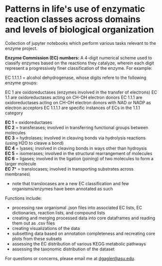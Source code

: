 # Patterns in life's use of enzymatic reaction classes across domains and levels of biological organization

Collection of jupyter notebooks which perform various tasks relevant to the enzyme project. 

**Enzyme Commission (EC) numbers:** A 4-digit numerical scheme used to classify enzymes based on the reactions they catalyze, wherein each digit represent a progressively finer classification of the enzyme. For example:

EC 1.1.1.1 = alcohol dehydrogenase, whose digits refere to the following enzyme groups:

EC 1 are oxidoreductases (enzymes involved in the transfer of electrons)
EC 1.1 are oxidoreductases acting on CH-OH electron donors
EC 1.1.1 are oxidoreductases acting on CH-OH electron donors with NAD or NADP as electron acceptors
EC 1.1.1.1 are specific instances of ECs in the 1.1.1 category

**EC 1** = oxidoreductases\
**EC 2** = transferases; involved in transferring functional groups between molecules\
**EC 3** = hydrolases; involved in cleaving bonds via hydrolysis reactions (using H2O to cleave a bond)\
**EC 4** = lyases; involved in cleaving bonds in ways other than hydroysis\
**EC 5** = isomerases; involved in the structural rearrangement of molecules\
**EC 6** = ligases; involved in the ligation (joining) of two molecules to form a larger molecule\
**EC 7*** = translocases; involved in transporting substrates across membranes\

* note that translocases are a new EC classification and few organisms/enzymes have been annotated as such

Functions include:
- processing raw organismal .json files into associated EC lists, EC dictionaries, reaction lists, and compound lists
- creating and merging processed data into core dataframes and reading them out as .csv files
- creating visualizations of the data
- subsetting data based on annotation completeness and recreating core plots from these subsets
- assessing the EC distribution of various KEGG metabolic pathways
- assessing the taxonomic distribution of the dataset

For questions or concerns, please email me at dgagler@asu.edu.
